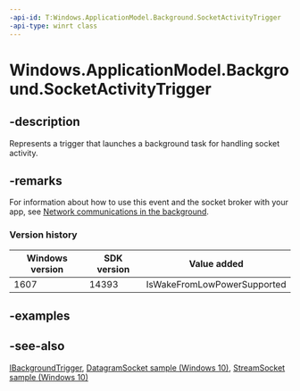 ```yaml
---
-api-id: T:Windows.ApplicationModel.Background.SocketActivityTrigger
-api-type: winrt class
---
```


<!-- Class syntax.
public class SocketActivityTrigger : Windows.ApplicationModel.Background.IBackgroundTrigger, Windows.ApplicationModel.Background.ISocketActivityTrigger
-->

# Windows.ApplicationModel.Background.SocketActivityTrigger

## -description

Represents a trigger that launches a background task for handling socket activity.

## -remarks

For information about how to use this event and the socket broker with your app, see [Network communications in the background](https://docs.microsoft.com/windows/uwp/networking/network-communications-in-the-background).

### Version history

| Windows version | SDK version | Value added |
| -- | -- | -- |
| 1607 | 14393 | IsWakeFromLowPowerSupported |

## -examples

## -see-also

[IBackgroundTrigger](ibackgroundtrigger.md), [DatagramSocket sample (Windows 10)](https://github.com/Microsoft/Windows-universal-samples/tree/master/Samples/DatagramSocket), [StreamSocket sample (Windows 10)](https://go.microsoft.com/fwlink/p/?LinkId=620609)
